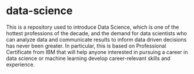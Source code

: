 # data-science
This is a repository used to introduce Data Science, which is one of the hottest professions of the decade, and the demand for data scientists who can analyze data and communicate results to inform data driven decisions has never been greater. In particular, this is based on Professional Certificate from IBM that will help anyone interested in pursuing a career in data science or machine learning develop career-relevant skills and experience.
